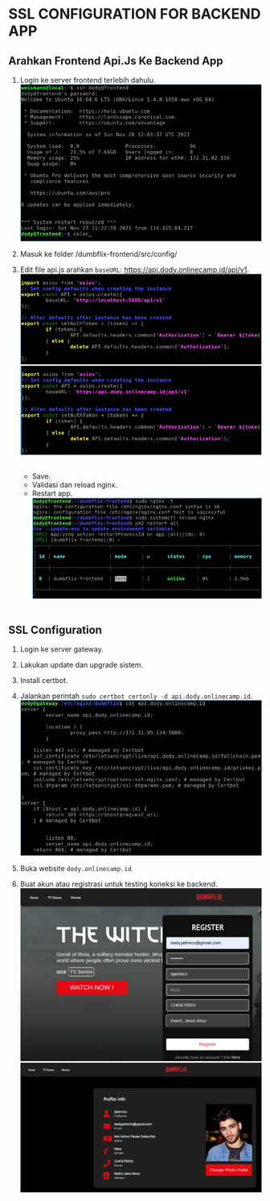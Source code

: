 # **SSL CONFIGURATION FOR BACKEND APP**
## Arahkan Frontend Api.Js Ke Backend App

1. Login ke server frontend terlebih dahulu. <br>
   ![loginfrontend](assets/images-ssl-configuration-for-backend-app/loginfrontend.png) <br>

2. Masuk ke folder /dumbflix-frontend/src/config/
3. Edit file api.js arahkan `baseURL`: https://api.dody.onlinecamp.id/api/v1. <br>
   ![editconfigapi](assets/images-ssl-configuration-for-backend-app/editconfigapi.png) <br>
   ![editconfigapi2](assets/images-ssl-configuration-for-backend-app/editconfigapi2.png) <br><br>

   - Save.
   - Validasi dan reload nginx.
   - Restart app.
  ![npmrestart](assets/images-ssl-configuration-for-backend-app/npmrestart.png) <br><br>

## SSL Configuration

1. Login ke server gateway.
2. Lakukan update dan upgrade sistem.
3. Install certbot.
4. Jalankan perintah `sudo certbot certonly -d api.dody.onlinecamp.id`. <br>
   ![hasilcertbot](assets/images-ssl-configuration-for-backend-app/hasilcertbot.png) <br>

5. Buka website `dody.onlinecamp.id`
6. Buat akun atau registrasi untuk testing koneksi ke backend.
   ![regist](assets/images-ssl-configuration-for-backend-app/regist.png) <br>
   ![result](assets/images-ssl-configuration-for-backend-app/result.png) <br>



